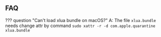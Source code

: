 ## FAQ
??? question "Can't load xlua bundle on macOS?" 
A: The file `xlua.bundle` needs change attr by command `sudo xattr -r -d com.apple.quarantine xlua.bundle`  

